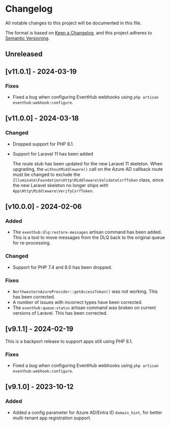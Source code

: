 # Changelog

All notable changes to this project will be documented in this file.

The format is based on [Keep a Changelog](https://keepachangelog.com/en/1.0.0/),
and this project adheres to [Semantic Versioning](https://semver.org/spec/v2.0.0.html).

## Unreleased
## [v11.0.1] - 2024-03-19
### Fixes
- Fixed a bug when configuring EventHub webhooks using `php artisan eventhub:webhook:configure`.

## [v11.0.0] - 2024-03-18
### Changed
- Dropped support for PHP 8.1.
- Support for Laravel 11 has been added

    The route stub has been updated for the new Laravel 11 skeleton. When upgrading, the `withoutMiddleware()` call on the Azure AD callback route must be changed to exclude the `Illuminate\Foundation\Http\Middleware\ValidateCsrfToken` class, since the new Laravel skeleton no longer ships with `App\Http\Middleware\VerifyCsrfToken`.

## [v10.0.0] - 2024-02-06
### Added
- The `eventhub:dlq:restore-messages` artisan command has been added. This is a tool to move messages from the DLQ back to the original queue for re-processing.

### Changed
- Support for PHP 7.4 and 8.0 has been dropped.

### Fixes
- `NorthwesternAzureProvider::getAccessToken()` was not working. This has been corrected.
- A number of issues with incorrect types have been corrected.
- The `eventhub:queue:status` artisan command was broken on current versions of Laravel. This has been corrected. 

## [v9.1.1] - 2024-02-19
This is a backport release to support apps still using PHP 8.1.

### Fixes
- Fixed a bug when configuring EventHub webhooks using `php artisan eventhub:webhook:configure`.

## [v9.1.0] - 2023-10-12

### Added
- Added a config parameter for Azure AD/Entra ID `domain_hint`, for better multi-tenant app registration support.
